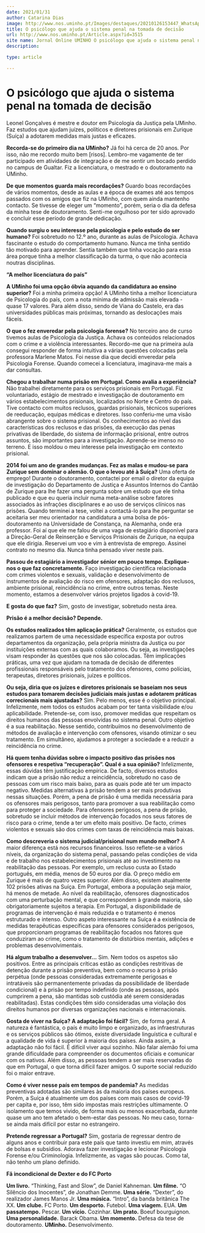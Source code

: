 ```yaml
---
date: 2021/01/31
author: Catarina Dias
image: http://www.nos.uminho.pt/Images/destaques/20210126153447_WhatsAppImage20210126at153327.jpg
title: O psicólogo que ajuda o sistema penal na tomada de decisão
url: http://www.nos.uminho.pt/Article.aspx?id=3515
site name: Jornal Online UMINHO O psicólogo que ajuda o sistema penal na tomada de decisão
description: 

type: article

---
```

# O psicólogo que ajuda o sistema penal na tomada de decisão




Leonel Gonçalves é mestre e doutor em Psicologia da Justiça pela UMinho. Faz estudos que ajudam juízes, políticos e diretores prisionais em Zurique (Suíça) a adotarem medidas mais justas e eficazes.

**Recorda-se do primeiro dia na UMinho?** 
Já foi há cerca de 20 anos. Por isso, não me recordo muito bem [risos]. Lembro-me vagamente de ter participado em atividades de integração e de me sentir um bocado perdido no campus de Gualtar. Fiz a licenciatura, o mestrado e o doutoramento na UMinho.

**De que momentos guarda mais recordações?** 
Guardo boas recordações de vários momentos, desde as aulas e a época de exames até aos tempos passados com os amigos que fiz na UMinho, com quem ainda mantenho contacto. Se tivesse de eleger um “momento”, porém, seria o dia da defesa da minha tese de doutoramento. Senti-me orgulhoso por ter sido aprovado e concluir esse período de grande dedicação.

**Quando surgiu o seu interesse pela psicologia e pelo estudo do ser humano?** 
Foi sobretudo no 12.º ano, durante as aulas de Psicologia. Achava fascinante o estudo do comportamento humano. Nunca me tinha sentido tão motivado para aprender. Sentia também que tinha vocação para essa área porque tinha a melhor classificação da turma, o que não acontecia noutras disciplinas.

**“A melhor licenciatura do país”** 

**A UMinho foi uma opção óbvia aquando da candidatura ao ensino superior?** 
Foi a minha primeira opção! A UMinho tinha a melhor licenciatura de Psicologia do país, com a nota mínima de admissão mais elevada - quase 17 valores. Para além disso, sendo de Viana do Castelo, era das universidades públicas mais próximas, tornando as deslocações mais fáceis.

**O que o fez enveredar pela psicologia forense?** 
No terceiro ano de curso tivemos aulas de Psicologia da Justiça. Achava os conteúdos relacionados com o crime e a violência interessantes. Recordo-me que na primeira aula consegui responder de forma intuitiva a várias questões colocadas pela professora Marlene Matos. Foi nesse dia que decidi enveredar pela Psicologia Forense. Quando comecei a licenciatura, imaginava-me mais a dar consultas.

**Chegou a trabalhar numa prisão em Portugal. Como avalia a experiência?** 
Não trabalhei diretamente para os serviços prisionais em Portugal. Fiz voluntariado, estágio de mestrado e investigação de doutoramento em vários estabelecimentos prisionais, localizados no Norte e Centro do país. Tive contacto com muitos reclusos, guardas prisionais, técnicos superiores de reeducação, equipas médicas e diretores. Isso conferiu-me uma visão abrangente sobre o sistema prisional. Os conhecimentos ao nível das características dos reclusos e das prisões, da execução das penas privativas de liberdade, do sistema de informação prisional, entre outros assuntos, são importantes para a investigação. Aprende-se imenso no terreno. E isso moldou o meu interesse pela investigação em contexto prisional.

**2014 foi um ano de grandes mudanças. Fez as malas e mudou-se para Zurique sem dominar o alemão. O que o levou até à Suíça?** 
Uma oferta de emprego! Durante o doutoramento, contactei por email o diretor da equipa de investigação do Departamento de Justiça e Assuntos Internos do Cantão de Zurique para lhe fazer uma pergunta sobre um estudo que ele tinha publicado e que eu queria incluir numa meta-análise sobre fatores associados às infrações disciplinares e ao uso de serviços clínicos nas prisões. Quando terminei a tese, voltei a contactá-lo para lhe perguntar se aceitaria ser meu orientador na candidatura a uma bolsa de pós-doutoramento na Universidade de Constança, na Alemanha, onde era professor. Foi aí que ele me falou de uma vaga de estagiário disponível para a Direção-Geral de Reinserção e Serviços Prisionais de Zurique, na equipa que ele dirigia. Reservei um voo e vim à entrevista de emprego. Assinei contrato no mesmo dia. Nunca tinha pensado viver neste país.

**Passou de estagiário a investigador sénior em pouco tempo. Explique-nos o que faz concretamente.** 
Faço investigação científica relacionada com crimes violentos e sexuais, validação e desenvolvimento de instrumentos de avaliação do risco em ofensores, adaptação dos reclusos, ambiente prisional, reincidência no crime, entre outros temas. Neste momento, estamos a desenvolver vários projetos ligados à covid-19.

**E gosta do que faz?** 
Sim, gosto de investigar, sobretudo nesta área.


**Prisão é a melhor decisão? Depende.** 

**Os estudos realizados têm aplicação prática?** 
Geralmente, os estudos que realizamos partem de uma necessidade específica exposta por outros departamentos da organização, pela própria ministra da Justiça ou por instituições externas com as quais colaboramos. Ou seja, as investigações visam responder às questões que nos são colocadas. Têm implicações práticas, uma vez que ajudam na tomada de decisão de diferentes profissionais responsáveis pelo tratamento dos ofensores, como polícias, terapeutas, diretores prisionais, juízes e políticos.

**Ou seja, diria que os juízes e diretores prisionais se baseiam nos seus estudos para tomarem decisões judiciais mais justas e adotarem práticas correcionais mais ajustadas?** 
Sim. Pelo menos, esse é o objetivo principal. Infelizmente, nem todos os estudos acabam por ter tanta visibilidade e/ou aplicabilidade. Pretende-se, com isso, promover medidas que respeitam os direitos humanos das pessoas envolvidas no sistema penal. Outro objetivo é a sua reabilitação. Nesse sentido, contribuímos no desenvolvimento de métodos de avaliação e intervenção com ofensores, visando otimizar o seu tratamento. Em simultâneo, ajudamos a proteger a sociedade e a reduzir a reincidência no crime.

**Há quem tenha dúvidas sobre o impacto positivo das prisões nos ofensores e respetiva “recuperação”. Qual é a sua opinião?** 
Infelizmente, essas dúvidas têm justificação empírica. De facto, diversos estudos indicam que a prisão não reduz a reincidência, sobretudo no caso de pessoas com um risco mais baixo, para as quais pode até ter um impacto negativo. Medidas alternativas à prisão tendem a ser mais produtivas nessas situações. Porém, a pena de prisão é uma medida necessária para os ofensores mais perigosos, tanto para promover a sua reabilitação como para proteger a sociedade. Para ofensores perigosos, a pena de prisão, sobretudo se incluir métodos de intervenção focados nos seus fatores de risco para o crime, tende a ter um efeito mais positivo. De facto, crimes violentos e sexuais são dos crimes com taxas de reincidência mais baixas.

**Como descreveria o sistema judicial/prisional num mundo melhor?** 
A maior diferença está nos recursos financeiros. Isso reflete-se a vários níveis, da organização do sistema penal, passando pelas condições de vida e de trabalho nos estabelecimentos prisionais até ao investimento na reabilitação das pessoas. Por exemplo, um recluso custa ao Estado português, em média, menos de 50 euros por dia. O preço médio em Zurique é mais de quatro vezes superior. Além disso, existem atualmente 102 prisões ativas na Suíça. Em Portugal, embora a população seja maior, há menos de metade. Ao nível da reabilitação, ofensores diagnosticados com uma perturbação mental, e que correspondem à grande maioria, são obrigatoriamente sujeitos a terapia. Em Portugal, a disponibilidade de programas de intervenção é mais reduzida e o tratamento é menos estruturado e intenso. Outro aspeto interessante na Suíça é a existência de medidas terapêuticas específicas para ofensores considerados perigosos, que proporcionam programas de reabilitação focados nos fatores que conduziram ao crime, como o tratamento de distúrbios mentais, adições e problemas desenvolvimentais.

**Há algum trabalho a desenvolver...** 
Sim. Nem todos os aspetos são positivos. Entre as principais críticas estão as condições restritivas de detenção durante a prisão preventiva, bem como o recurso à prisão perpétua (onde pessoas consideradas extremamente perigosas e intratáveis são permanentemente privadas da possibilidade de liberdade condicional) e à prisão por tempo indefinido (onde as pessoas, após cumprirem a pena, são mantidas sob custódia até serem consideradas reabilitadas). Estas condições têm sido consideradas uma violação dos direitos humanos por diversas organizações nacionais e internacionais.

**Gosta de viver na Suíça? A adaptação foi fácil?** 
Sim, de forma geral. A natureza é fantástica, o país é muito limpo e organizado, as infraestruturas e os serviços públicos são ótimos, existe diversidade linguística e cultural e a qualidade de vida é superior à maioria dos países. Ainda assim, a adaptação não foi fácil. É difícil viver aqui sozinho. Não falar alemão foi uma grande dificuldade para compreender os documentos oficiais e comunicar com os nativos. Além disso, as pessoas tendem a ser mais reservadas do que em Portugal, o que torna difícil fazer amigos. O suporte social reduzido foi o maior entrave.

**Como é viver nesse país em tempos de pandemia?** 
As medidas preventivas adotadas são similares às da maioria dos países europeus. Porém, a Suíça é atualmente um dos países com mais casos de covid-19 per capita e, por isso, têm sido impostas mais restrições ultimamente. O isolamento que temos vivido, de forma mais ou menos exacerbada, durante quase um ano tem afetado o bem-estar das pessoas. No meu caso, torna-se ainda mais difícil por estar no estrangeiro.

**Pretende regressar a Portugal?** 
Sim, gostaria de regressar dentro de alguns anos e contribuir para este país que tanto investiu em mim, através de bolsas e subsídios. Adorava fazer investigação e lecionar Psicologia Forense e/ou Criminologia. Infelizmente, as vagas são poucas. Como tal, não tenho um plano definido.

**Fã incondicional de Dexter e do FC Porto** 

**Um livro.** “Thinking, Fast and Slow”, de Daniel Kahneman.
**Um filme.**  “O Silêncio dos Inocentes”, de Jonathan Demme.
**Uma série.**  “Dexter”, do realizador James Manos Jr.
**Uma música.** “Intro”, da banda britânica The XX.
**Um clube.**  FC Porto.
**Um desporto.** Futebol.
**Uma viagem.** EUA.
**Um passatempo.** Pescar.
**Um vício.** Cozinhar.
**Um prato.** Boeuf bourguignon.
**Uma personalidade.** Barack Obama.
**Um momento.** Defesa da tese de doutoramento.
**UMinho.** Desenvolvimento.
